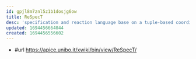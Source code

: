 ```yaml
---
id: gpjl8m7znl5z1b1dosjg6ow
title: ReSpecT
desc: 'specification and reaction language base on a tuple-based coordination model'
updated: 1694456664044
created: 1694456556602
---
```


- #url https://apice.unibo.it/xwiki/bin/view/ReSpecT/
